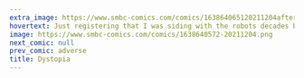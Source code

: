 ```yaml
---
extra_image: https://www.smbc-comics.com/comics/163864065120211204after.png
hovertext: Just registering that I was siding with the robots decades before the Glorious Overthrowing.
image: https://www.smbc-comics.com/comics/1638640572-20211204.png
next_comic: null
prev_comic: adverse
title: Dystopia
---
```


